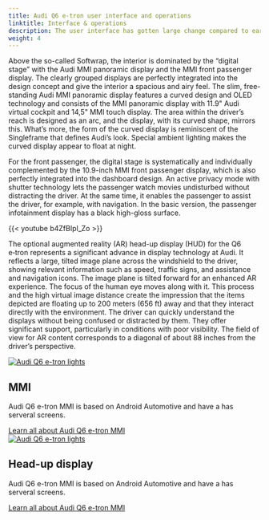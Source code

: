 ```yaml
---
title: Audi Q6 e-tron user interface and operations
linktitle: Interface & operations
description: The user interface has gotten large change compared to earlier models from Audi. 
weight: 4
---
```



Above the so-called Softwrap, the interior is dominated by the “digital stage” with the Audi MMI panoramic display and the MMI front passenger display. The clearly grouped displays are perfectly integrated into the design concept and give the interior a spacious and airy feel. The slim, free-standing Audi MMI panoramic display features a curved design and OLED technology and consists of the MMI panoramic display with 11.9" Audi virtual cockpit and 14,5" MMI touch display. The area within the driver’s reach is designed as an arc, and the display, with its curved shape, mirrors this. What’s more, the form of the curved display is reminiscent of the Singleframe that defines Audi’s look. Special ambient lighting makes the curved display appear to float at night.

For the front passenger, the digital stage is systematically and individually complemented by the 10.9-inch MMI front passenger display, which is also perfectly integrated into the dashboard design. An active privacy mode with shutter technology lets the passenger watch movies undisturbed without distracting the driver. At the same time, it enables the passenger to assist the driver, for example, with navigation. In the basic version, the passenger infotainment display has a black high-gloss surface.

{{< youtube b4ZfBIpl_Zo >}}


The optional augmented reality (AR) head-up display (HUD) for the Q6 e‑tron represents a significant advance in display technology at Audi. It reflects a large, tilted image plane across the windshield to the driver, showing relevant information such as speed, traffic signs, and assistance and navigation icons. The image plane is tilted forward for an enhanced AR experience. The focus of the human eye moves along with it. This process and the high virtual image distance create the impression that the items depicted are floating up to 200 meters (656 ft) away and that they interact directly with the environment. The driver can quickly understand the displays without being confused or distracted by them. They offer significant support, particularly in conditions with poor visibility. The field of view for AR content corresponds to a diagonal of about 88 inches from the driver’s perspective.

<div class="container p-3 mb-4 bg-body-tertiary rounded border">
	<a href="mmi/"><img src="https://media.electrichasgoneaudi.net/multimedia/models/q6-e-tron/technology/uiandoperations/mmi/mmi_3_st.jpg" class="img-fluid mb-2" class="img-fluid" alt="Audi Q6 e-tron lights" ></a>
	<h2>MMI</h2>
	<p>
		Audi Q6 e-tron MMI is based on Android Automotive and have a has serveral screens.
	</p>
	<a href="mmi/" class="btn btn-outline-primary" role="button">Learn all about Audi Q6 e-tron MMI</a>
</div>


<div class="container p-3 mb-4 bg-body-tertiary rounded border">
	<a href="headupdisplay/"><img src="https://media.electrichasgoneaudi.net/multimedia/models/q6-e-tron/technology/uiandoperations/headupdisplay/hud_1_st.jpg" class="img-fluid mb-2" class="img-fluid" alt="Audi Q6 e-tron lights" ></a>
	<h2>Head-up display</h2>
	<p>
		Audi Q6 e-tron MMI is based on Android Automotive and have a has serveral screens.
	</p>
	<a href="mmi/" class="btn btn-outline-primary" role="button">Learn all about Audi Q6 e-tron MMI</a>
</div>